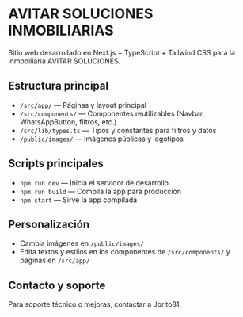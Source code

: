 
# AVITAR SOLUCIONES INMOBILIARIAS

Sitio web desarrollado en Next.js + TypeScript + Tailwind CSS para la inmobiliaria AVITAR SOLUCIONES.

## Estructura principal
- `/src/app/` — Páginas y layout principal
- `/src/components/` — Componentes reutilizables (Navbar, WhatsAppButton, filtros, etc.)
- `/src/lib/types.ts` — Tipos y constantes para filtros y datos
- `/public/images/` — Imágenes públicas y logotipos

## Scripts principales
- `npm run dev` — Inicia el servidor de desarrollo
- `npm run build` — Compila la app para producción
- `npm start` — Sirve la app compilada

## Personalización
- Cambia imágenes en `/public/images/`
- Edita textos y estilos en los componentes de `/src/components/` y páginas en `/src/app/`

## Contacto y soporte
Para soporte técnico o mejoras, contactar a Jbrito81.
